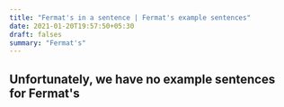 ```yaml
---
title: "Fermat's in a sentence | Fermat's example sentences"
date: 2021-01-20T19:57:50+05:30
draft: falses
summary: "Fermat's"
---
```

## Unfortunately, we have no example sentences for Fermat's                 
